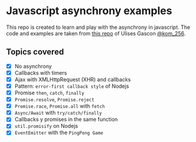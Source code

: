 # Javascript asynchrony examples

This repo is created to learn and play with the asynchrony in javascript. The code and examples are taken from [this repo](https://github.com/UlisesGascon/livecoding-en-Twitch/blob/master/apuntes/issue4) of Ulises Gascon [@kom_256](https://twitter.com/kom_256).

## Topics covered

- [X] No asynchrony
- [X] Callbacks with timers
- [X] Ajax with XMLHttpRequest (XHR) and callbacks
- [X] Pattern: `error-first callback style` of Nodejs
- [X] Promise `then`, `catch`, `finally`
- [X] `Promise.resolve`, `Promise.reject`
- [X] `Promise.race`, `Promise.all` with `fetch`
- [X] `Async/Await` with `try/catch/finally`
- [X] Callbacks y promises in the same function
- [X] `util.promisify` on Nodejs
- [X] `EventEmitter` with the `PingPong Game`